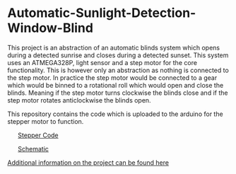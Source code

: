 # Automatic-Sunlight-Detection-Window-Blind
This project is an abstraction of an automatic blinds system which opens during a detected sunrise and closes during a detected sunset. This system uses an ATMEGA328P, light sensor and a step motor for the core functionality. This is however only an abstraction as nothing is connected to the step motor. In practice the step motor would be connected to a gear which would be binned to a rotational roll which would open and close the blinds. Meaning if the step motor turns clockwise the blinds close and if the step motor rotates anticlockwise the blinds open.

This repository contains the code which is uploaded to the arduino for the stepper motor to function.
<ul><a href="https://github.com/nahme6/Automatic-Sunlight-Detection-Window-Blind/blob/main/CAB202%20Assignment.pdf"><p>Stepper Code<p></a></ul>
<ul><a href="https://github.com/nahme6/Automatic-Sunlight-Detection-Window-Blind/blob/main/Untitled%20Sketch_schem.png"><p>Schematic<p></a></ul>


<a href="https://github.com/nahme6/Automatic-Sunlight-Detection-Window-Blind/blob/main/CAB202%20Assignment.pdf"><p>Additional information on the project can be found here<p></a>


